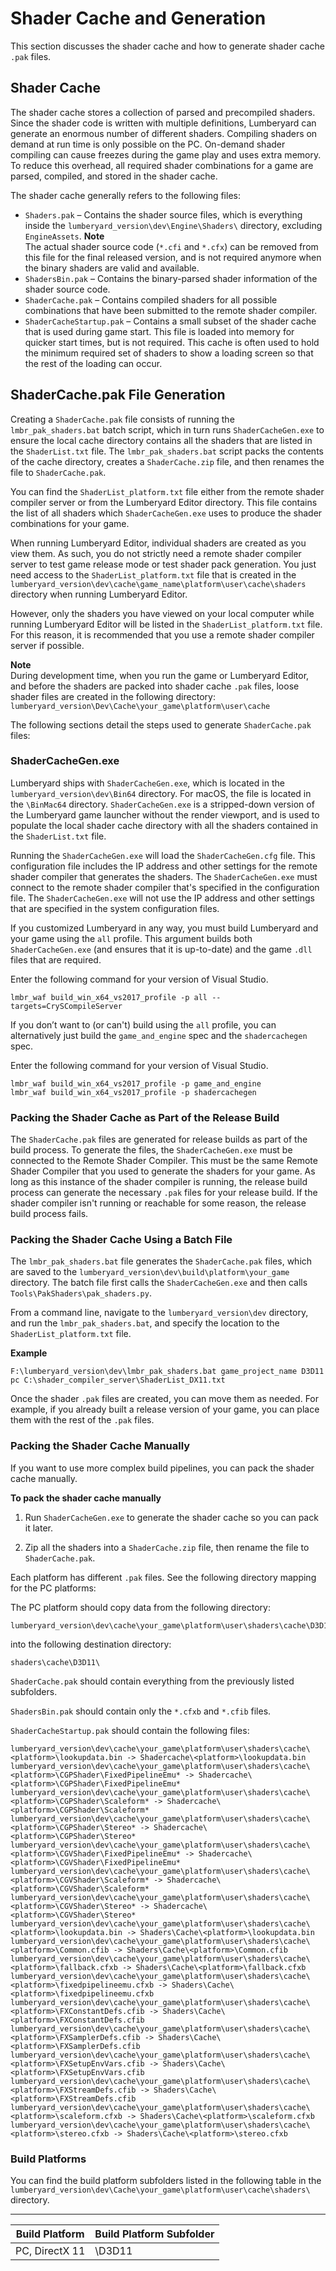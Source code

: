 # Shader Cache and Generation<a name="mat-shaders-custom-dev-cache-intro"></a>

This section discusses the shader cache and how to generate shader cache `.pak` files\.

## Shader Cache<a name="mat-shaders-custom-dev-cache"></a>

The shader cache stores a collection of parsed and precompiled shaders\. Since the shader code is written with multiple definitions, Lumberyard can generate an enormous number of different shaders\. Compiling shaders on demand at run time is only possible on the PC\. On\-demand shader compiling can cause freezes during the game play and uses extra memory\. To reduce this overhead, all required shader combinations for a game are parsed, compiled, and stored in the shader cache\.

The shader cache generally refers to the following files:
+ `Shaders.pak` – Contains the shader source files, which is everything inside the `lumberyard_version\dev\Engine\Shaders\` directory, excluding `EngineAssets`\. 
**Note**  
The actual shader source code \(`*.cfi` and `*.cfx`\) can be removed from this file for the final released version, and is not required anymore when the binary shaders are valid and available\.
+ `ShadersBin.pak` – Contains the binary\-parsed shader information of the shader source code\.
+ `ShaderCache.pak` – Contains compiled shaders for all possible combinations that have been submitted to the remote shader compiler\. 
+ `ShaderCacheStartup.pak` – Contains a small subset of the shader cache that is used during game start\. This file is loaded into memory for quicker start times, but is not required\. This cache is often used to hold the minimum required set of shaders to show a loading screen so that the rest of the loading can occur\.

## ShaderCache\.pak File Generation<a name="mat-shaders-custom-dev-cache-generation"></a>

Creating a `ShaderCache.pak` file consists of running the `lmbr_pak_shaders.bat` batch script, which in turn runs `ShaderCacheGen.exe` to ensure the local cache directory contains all the shaders that are listed in the `ShaderList.txt` file\. The `lmbr_pak_shaders.bat` script packs the contents of the cache directory, creates a `ShaderCache.zip` file, and then renames the file to `ShaderCache.pak`\.

You can find the `ShaderList_platform.txt` file either from the remote shader compiler server or from the Lumberyard Editor directory\. This file contains the list of all shaders which `ShaderCacheGen.exe` uses to produce the shader combinations for your game\.

When running Lumberyard Editor, individual shaders are created as you view them\. As such, you do not strictly need a remote shader compiler server to test game release mode or test shader pack generation\. You just need access to the `ShaderList_platform.txt` file that is created in the `lumberyard_version\dev\cache\game_name\platform\user\cache\shaders` directory when running Lumberyard Editor\. 

However, only the shaders you have viewed on your local computer while running Lumberyard Editor will be listed in the `ShaderList_platform.txt` file\. For this reason, it is recommended that you use a remote shader compiler server if possible\.

**Note**  
During development time, when you run the game or Lumberyard Editor, and before the shaders are packed into shader cache `.pak` files, loose shader files are created in the following directory: `lumberyard_version\Dev\Cache\your_game\platform\user\cache`

The following sections detail the steps used to generate `ShaderCache.pak` files:

### ShaderCacheGen\.exe<a name="mat-shaders-custom-dev-cache-generation-1"></a>

Lumberyard ships with `ShaderCacheGen.exe`, which is located in the `lumberyard_version\dev\Bin64` directory\. For macOS, the file is located in the `\BinMac64` directory\. `ShaderCacheGen.exe` is a stripped\-down version of the Lumberyard game launcher without the render viewport, and is used to populate the local shader cache directory with all the shaders contained in the `ShaderList.txt` file\.

Running the `ShaderCacheGen.exe` will load the `ShaderCacheGen.cfg` file\. This configuration file includes the IP address and other settings for the remote shader compiler that generates the shaders\. The `ShaderCacheGen.exe` must connect to the remote shader compiler that's specified in the configuration file\. The `ShaderCacheGen.exe` will not use the IP address and other settings that are specified in the system configuration files\.

If you customized Lumberyard in any way, you must build Lumberyard and your game using the `all` profile\. This argument builds both `ShaderCacheGen.exe` \(and ensures that it is up\-to\-date\) and the game `.dll` files that are required\. 

Enter the following command for your version of Visual Studio\.

```
lmbr_waf build_win_x64_vs2017_profile -p all --targets=CrySCompileServer
```

If you don’t want to \(or can't\) build using the `all` profile, you can alternatively just build the `game_and_engine` spec and the `shadercachegen` spec\.

Enter the following command for your version of Visual Studio\.

```
lmbr_waf build_win_x64_vs2017_profile -p game_and_engine
lmbr_waf build_win_x64_vs2017_profile -p shadercachegen
```

### Packing the Shader Cache as Part of the Release Build<a name="packing-shader-cache-as-part-of-release-build"></a>

The `ShaderCache.pak` files are generated for release builds as part of the build process\. To generate the files, the `ShaderCacheGen.exe` must be connected to the Remote Shader Compiler\. This must be the same Remote Shader Compiler that you used to generate the shaders for your game\. As long as this instance of the shader compiler is running, the release build process can generate the necessary `.pak` files for your release build\. If the shader compiler isn't running or reachable for some reason, the release build process fails\. 

### Packing the Shader Cache Using a Batch File<a name="mat-shaders-custom-dev-cache-generation-4"></a>

The `lmbr_pak_shaders.bat` file generates the `ShaderCache.pak` files, which are saved to the `lumberyard_version\dev\build\platform\your_game` directory\. The batch file first calls the `ShaderCacheGen.exe` and then calls `Tools\PakShaders\pak_shaders.py`\.

From a command line, navigate to the `lumberyard_version\dev` directory, and run the `lmbr_pak_shaders.bat`, and specify the location to the `ShaderList_platform.txt` file\. 

**Example**  

```
F:\lumberyard_version\dev\lmbr_pak_shaders.bat game_project_name D3D11 pc C:\shader_compiler_server\ShaderList_DX11.txt
```

Once the shader `.pak` files are created, you can move them as needed\. For example, if you already built a release version of your game, you can place them with the rest of the `.pak` files\.

### Packing the Shader Cache Manually<a name="mat-shaders-custom-dev-cache-generation-manual"></a>

If you want to use more complex build pipelines, you can pack the shader cache manually\. 

**To pack the shader cache manually**

1. Run `ShaderCacheGen.exe` to generate the shader cache so you can pack it later\.

1. Zip all the shaders into a `ShaderCache.zip` file, then rename the file to `ShaderCache.pak`\.

Each platform has different `.pak` files\. See the following directory mapping for the PC platforms:

The PC platform should copy data from the following directory:

```
lumberyard_version\dev\cache\your_game\platform\user\shaders\cache\D3D11\
```

into the following destination directory:

```
shaders\cache\D3D11\
```

`ShaderCache.pak` should contain everything from the previously listed subfolders\.

`ShadersBin.pak` should contain only the `*.cfxb` and `*.cfib` files\.

`ShaderCacheStartup.pak` should contain the following files:

```
lumberyard_version\dev\cache\your_game\platform\user\shaders\cache\<platform>\lookupdata.bin -> Shadercache\<platform>\lookupdata.bin
lumberyard_version\dev\cache\your_game\platform\user\shaders\cache\<platform>\CGPShader\FixedPipelineEmu* -> Shadercache\<platform>\CGPShader\FixedPipelineEmu*
lumberyard_version\dev\cache\your_game\platform\user\shaders\cache\<platform>\CGPShader\Scaleform* -> Shadercache\<platform>\CGPShader\Scaleform*
lumberyard_version\dev\cache\your_game\platform\user\shaders\cache\<platform>\CGPShader\Stereo* -> Shadercache\<platform>\CGPShader\Stereo*
lumberyard_version\dev\cache\your_game\platform\user\shaders\cache\<platform>\CGVShader\FixedPipelineEmu* -> Shadercache\<platform>\CGVShader\FixedPipelineEmu*
lumberyard_version\dev\cache\your_game\platform\user\shaders\cache\<platform>\CGVShader\Scaleform* -> Shadercache\<platform>\CGVShader\Scaleform*
lumberyard_version\dev\cache\your_game\platform\user\shaders\cache\<platform>\CGVShader\Stereo* -> Shadercache\<platform>\CGVShader\Stereo*
lumberyard_version\dev\cache\your_game\platform\user\shaders\cache\<platform>\lookupdata.bin -> Shaders\Cache\<platform>\lookupdata.bin
lumberyard_version\dev\cache\your_game\platform\user\shaders\cache\<platform>\Common.cfib -> Shaders\Cache\<platform>\Common.cfib
lumberyard_version\dev\cache\your_game\platform\user\shaders\cache\<platform>\fallback.cfxb -> Shaders\Cache\<platform>\fallback.cfxb
lumberyard_version\dev\cache\your_game\platform\user\shaders\cache\<platform>\fixedpipelineemu.cfxb -> Shaders\Cache\<platform>\fixedpipelineemu.cfxb
lumberyard_version\dev\cache\your_game\platform\user\shaders\cache\<platform>\FXConstantDefs.cfib -> Shaders\Cache\<platform>\FXConstantDefs.cfib
lumberyard_version\dev\cache\your_game\platform\user\shaders\cache\<platform>\FXSamplerDefs.cfib -> Shaders\Cache\<platform>\FXSamplerDefs.cfib
lumberyard_version\dev\cache\your_game\platform\user\shaders\cache\<platform>\FXSetupEnvVars.cfib -> Shaders\Cache\<platform>\FXSetupEnvVars.cfib
lumberyard_version\dev\cache\your_game\platform\user\shaders\cache\<platform>\FXStreamDefs.cfib -> Shaders\Cache\<platform>\FXStreamDefs.cfib
lumberyard_version\dev\cache\your_game\platform\user\shaders\cache\<platform>\scaleform.cfxb -> Shaders\Cache\<platform>\scaleform.cfxb
lumberyard_version\dev\cache\your_game\platform\user\shaders\cache\<platform>\stereo.cfxb -> Shaders\Cache\<platform>\stereo.cfxb
```

### Build Platforms<a name="mat-shaders-custom-dev-cache-generation-platforms"></a>

You can find the build platform subfolders listed in the following table in the `lumberyard_version\dev\Cache\your_game\platform\user\cache\shaders\` directory\.

 


****  

| Build Platform | Build Platform Subfolder | 
| --- | --- | 
| PC, DirectX 11 | \\D3D11 | 